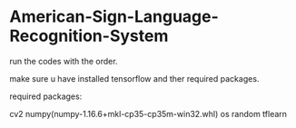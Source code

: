 # American-Sign-Language-Recognition-System
run the codes with the order.


make sure u have installed tensorflow and ther required packages.

required packages:

cv2
numpy(numpy-1.16.6+mkl-cp35-cp35m-win32.whl)
os
random
tflearn
